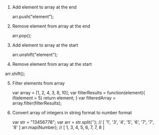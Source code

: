 1. Add element to array at the end
   
   arr.push("element");
   
2. Remove element from array at the end

   arr.pop();
   
3. Add element to array at the start

   arr.unshift("element");
   
4. Remove element from array at the start

  arr.shift();
  
5. Filter elements from array

   var array = [1, 2, 4, 3, 8, 10];
   var filterResults =  function(element){
      if(element > 5)
        return element;
   }
   var filteredArray = array.filter(filterResults);   
   
6. Convert array of integers in string format to number format

   var str = "13456778";
   var arr =  str.split(''); // [ '1', '3', '4', '5', '6', '7', '7', '8' ]
   arr.map(Number); // [ 1, 3, 4, 5, 6, 7, 7, 8 ]    
   